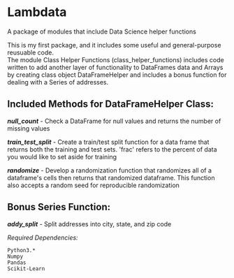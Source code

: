 # Lambdata
A package of modules that include Data Science helper functions 

This is my first package, and it includes some useful and general-purpose reusuable code.  
The module Class Helper Functions (class_helper_functions) includes code written to add another layer of functionality to DataFrames data and Arrays by creating class object DataFrameHelper and includes a bonus function for dealing with a Series of addresses. 

## **Included Methods for DataFrameHelper Class:**
   
   ***null_count***        - Check a DataFrame for null values and returns the number of missing values
   
   ***train_test_split***   - Create a train/test split function for a data frame that returns both the
                        training and test sets.  'frac' refers to the percent of data you would
                        like to set aside for training
                        
   ***randomize***          - Develop a randomization function that randomizes all of a dataframe's cells
                        then returns that randomized dataframe.  This function also accepts a
                        random seed for reproducible randomization

## **Bonus Series Function:**

   ***addy_split***         - Split addresses into city, state, and zip code

*Required Dependencies:*
    
    Python3.*
    Numpy
    Pandas
    Scikit-Learn
    